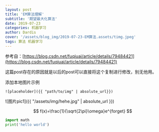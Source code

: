 ```yaml
---
layout: post
title: 'EM算法理解'
subtitle: '期望最大化算法'
date: 2019-07-23
categories: 机器学习
author: Dardis
cover: '/assets/blog_img/2019-07-23-EM算法.assets/timg.jpeg'
tags: 算法 机器学习
---
```




参考自：[https://blog.csdn.net/fuqiuai/article/details/79484421](https://blog.csdn.net/fuqiuai/article/details/79484421)

这篇post存在的原因就是以后的post可以直接将这个复制进行修改，别无他用。

添加本地图片示例


```
![placeholder]({{ "path/to/img" | absolute_url}})
```

![图片pic1]({{ "/assets/img/hehe.jpg" | absolute_url }})

$$
f(x)=\frac{1}{\sqrt{2\pi}\omega}e^{forget}
$$

```python
import math
print('hello world')
```